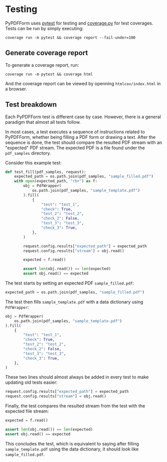 # Testing

PyPDFForm uses [pytest](https://pytest.org/) for testing and [coverage.py](https://coverage.readthedocs.io/) 
for test coverages. Tests can be run by simply executing:

```shell
coverage run -m pytest && coverage report --fail-under=100
```

## Generate coverage report

To generate a coverage report, run:

```shell
coverage run -m pytest && coverage html
```

And the coverage report can be viewed by openning `htmlcov/index.html` in a browser.

## Test breakdown

Each PyPDFForm test is different case by case. However, there is a general paradigm that almost all tests follow.

In most cases, a test executes a sequence of instructions related to PyPDFForm, whether being filling a PDF form or 
drawing a text. After the sequence is done, the test should compare the resulted PDF stream with an "expected" PDF stream. 
The expected PDF is a file found under the `pdf_samples` directory.

Consider this example test:

```python
def test_fill(pdf_samples, request):
    expected_path = os.path.join(pdf_samples, "sample_filled.pdf")
    with open(expected_path, "rb+") as f:
        obj = PdfWrapper(
            os.path.join(pdf_samples, "sample_template.pdf")
        ).fill(
            {
                "test": "test_1",
                "check": True,
                "test_2": "test_2",
                "check_2": False,
                "test_3": "test_3",
                "check_3": True,
            },
        )

        request.config.results["expected_path"] = expected_path
        request.config.results["stream"] = obj.read()

        expected = f.read()

        assert len(obj.read()) == len(expected)
        assert obj.read() == expected
```

The test starts by setting an expected PDF `sample_filled.pdf`:

```python
expected_path = os.path.join(pdf_samples, "sample_filled.pdf")
```

The test then fills `sample_template.pdf` with a data dictionary using `PdfWrapper`:

```python
obj = PdfWrapper(
    os.path.join(pdf_samples, "sample_template.pdf")
).fill(
    {
        "test": "test_1",
        "check": True,
        "test_2": "test_2",
        "check_2": False,
        "test_3": "test_3",
        "check_3": True,
    },
)
```

These two lines should almost always be added in every test to make updating old tests easier:

```python
request.config.results["expected_path"] = expected_path
request.config.results["stream"] = obj.read()
```

Finally, the test compares the resulted stream from the test with the expected file stream:

```python
expected = f.read()

assert len(obj.read()) == len(expected)
assert obj.read() == expected
```

This concludes the test, which is equivalent to saying after filling `sample_template.pdf` using the 
data dictionary, it should look like `sample_filled.pdf`.
